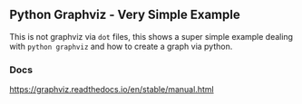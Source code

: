 ## Python Graphviz - Very Simple Example


This is not graphviz via `dot` files, this shows a super simple example dealing with `python graphviz` and how to create a graph via python.

### Docs

https://graphviz.readthedocs.io/en/stable/manual.html